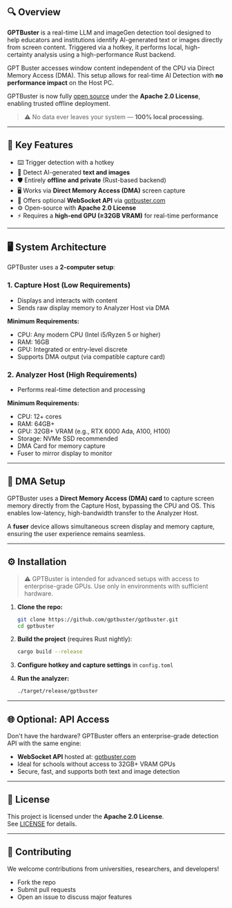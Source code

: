 ## 🔍 Overview

**GPTBuster** is a real-time LLM and imageGen detection tool designed to help educators and institutions identify AI-generated text or images directly from screen content. Triggered via a hotkey, it performs local, high-certainty analysis using a high-performance Rust backend. 

GPT Buster accesses window content independent of the CPU via Direct Memory Access (DMA). This setup allows for real-time AI Detection with **no performance impact** on the Host PC. 

GPTBuster is now fully [open source](https://github.com/gptbuster/gptbuster) under the **Apache 2.0 License**, enabling trusted offline deployment.

> ⚠️ No data ever leaves your system — **100% local processing.**

---


## 🚀 Key Features

- ⌨️ Trigger detection with a hotkey
- 🧠 Detect AI-generated **text and images**
- 🛡️ Entirely **offline and private** (Rust-based backend)
- 🖥️ Works via **Direct Memory Access (DMA)** screen capture
- 🧩 Offers optional **WebSocket API** via [gptbuster.com](https://gptbuster.com)
- ⚙️ Open-source with **Apache 2.0 License**
- ⚡ Requires a **high-end GPU (≥32GB VRAM)** for real-time performance

---

## 🖥️ System Architecture

GPTBuster uses a **2-computer setup**:

### 1. Capture Host (Low Requirements)

- Displays and interacts with content
- Sends raw display memory to Analyzer Host via DMA

**Minimum Requirements:**
- CPU: Any modern CPU (Intel i5/Ryzen 5 or higher)
- RAM: 16GB
- GPU: Integrated or entry-level discrete
- Supports DMA output (via compatible capture card)

### 2. Analyzer Host (High Requirements)

- Performs real-time detection and processing

**Minimum Requirements:**
- CPU: 12+ cores
- RAM: 64GB+
- GPU: 32GB+ VRAM (e.g., RTX 6000 Ada, A100, H100)
- Storage: NVMe SSD recommended
- DMA Card for memory capture
- Fuser to mirror display to monitor

---

## 🧩 DMA Setup

GPTBuster uses a **Direct Memory Access (DMA) card** to capture screen memory directly from the Capture Host, bypassing the CPU and OS. This enables low-latency, high-bandwidth transfer to the Analyzer Host.

A **fuser** device allows simultaneous screen display and memory capture, ensuring the user experience remains seamless.

---

## ⚙️ Installation

> ⚠️ GPTBuster is intended for advanced setups with access to enterprise-grade GPUs. Use only in environments with sufficient hardware.

1. **Clone the repo:**
   ```bash
   git clone https://github.com/gptbuster/gptbuster.git
   cd gptbuster
   ```

2. **Build the project** (requires Rust nightly):
   ```bash
   cargo build --release
   ```

3. **Configure hotkey and capture settings** in `config.toml`

4. **Run the analyzer:**
   ```bash
   ./target/release/gptbuster
   ```

---

## 🌐 Optional: API Access

Don't have the hardware? GPTBuster offers an enterprise-grade detection API with the same engine:

- **WebSocket API** hosted at: [gptbuster.com](https://gptbuster.com)
- Ideal for schools without access to 32GB+ VRAM GPUs
- Secure, fast, and supports both text and image detection

---

## 📄 License

This project is licensed under the **Apache 2.0 License**.  
See [LICENSE](./LICENSE) for details.

---

## 🤝 Contributing

We welcome contributions from universities, researchers, and developers!

- Fork the repo
- Submit pull requests
- Open an issue to discuss major features

